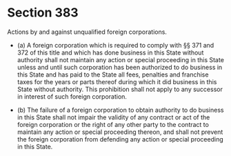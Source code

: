 # Section 383

Actions by and against unqualified foreign corporations.

- (a) A foreign corporation which is required to comply with §§ 371 and 372 of this title and which has done business in this State without authority shall not maintain any action or special proceeding in this State unless and until such corporation has been authorized to do business in this State and has paid to the State all fees, penalties and franchise taxes for the years or parts thereof during which it did business in this State without authority. This prohibition shall not apply to any successor in interest of such foreign corporation.

- (b) The failure of a foreign corporation to obtain authority to do business in this State shall not impair the validity of any contract or act of the foreign corporation or the right of any other party to the contract to maintain any action or special proceeding thereon, and shall not prevent the foreign corporation from defending any action or special proceeding in this State.